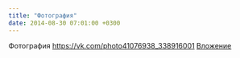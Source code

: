 ```yaml
---
title: "Фотография"
date: 2014-08-30 07:01:00 +0300
---
```


Фотография
<a class="vk-attach" href="https://vk.com/photo41076938_338916001">https://vk.com/photo41076938_338916001</a>
<a class="vk-attach" href="https://vk.com/photo41076938_338916001">Вложение</a>
